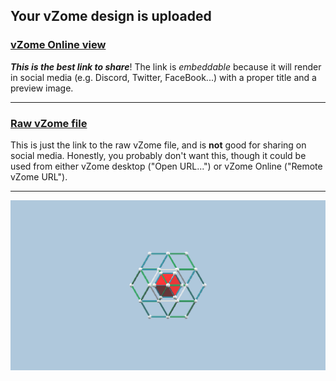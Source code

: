 ## Your vZome design is uploaded

### [vZome Online view][embed]

***This is the best link to share***!  The link is *embeddable* because it will render in social media (e.g. Discord, Twitter, FaceBook...) with a proper title and a preview image.

---

### [Raw vZome file][raw]

This is just the link to the raw vZome file, and is **not** good for
sharing on social media.
Honestly, you probably don't want this, though it could be used from either
vZome desktop ("Open URL...") or vZome Online ("Remote vZome URL").

---

![Image](<3cube-zonohedron-shell-with-4-cubes.png>)


[embed]: <https://vzome.com/app/embed.py?url=https://raw.githubusercontent.com/ThynStyx/vzome-sharing/main/2021/09/10/19-34-51-3cube-zonohedron-shell-with-4-cubes/3cube-zonohedron-shell-with-4-cubes.vZome>
[raw]: <https://raw.githubusercontent.com/ThynStyx/vzome-sharing/main/2021/09/10/19-34-51-3cube-zonohedron-shell-with-4-cubes/3cube-zonohedron-shell-with-4-cubes.vZome>
